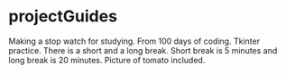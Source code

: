 # projectGuides
Making a stop watch for studying. From 100 days of coding. 
Tkinter practice. There is a short and a long break. Short break is 5 minutes and long break is 20 minutes. 
Picture of tomato included. 
